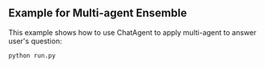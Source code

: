 ## Example for Multi-agent Ensemble

This example shows how to use ChatAgent to apply multi-agent to answer user's question:
    
```bash
python run.py
```

